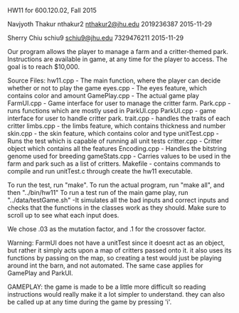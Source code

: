 HW11 for 600.120.02, Fall 2015

Navjyoth Thakur
nthakur2
nthakur2@jhu.edu
2019236387
2015-11-29

Sherry Chiu
schiu9
schiu9@jhu.edu
7329476211
2015-11-29

Our program allows the player to manage a farm and a critter-themed park. Instructions
are available in game, at any time for the player to access. The goal is to reach $10,000.

Source Files:
hw11.cpp - The main function, where the player can decide whether or not to play the game
eyes.cpp - The eyes feature, which contains color and amount
GamePlay.cpp - The actual game play
FarmUI.cpp - Game interface for user to manage the critter farm.
Park.cpp - runs functions which are mostly used in ParkUI.cpp
ParkUI.cpp - game interface for user to handle critter park.
trait.cpp - handles the traits of each critter
limbs.cpp - the limbs feature, which contains thickness and number
skin.cpp - the skin feature, which contains color and type
unitTest.cpp - Runs the test which is capable of running all unit tests
critter.cpp - Critter object which contains all the features
Encoding.cpp - Handles the bitstring genome used for breeding
gameStats.cpp - Carries values to be used in the farm and park such as a list of critters.
Makefile - contains commands to compile and run unitTest.c through create the hw11
executable.


To run the test, run "make".
To run the actual program, run "make all", and then "../bin/hw11"
To run a test run of the main game play, run "../data/testGame.sh"
  -It simulates all the bad inputs and correct inputs and checks that the
    functions in the classes work as they should. Make sure to scroll up 
    to see what each input does.

We chose .03 as the mutation factor, and .1 for the crossover factor.

Warning: FarmUI does not have a unitTest since it doesnt act as an object, but
rather it simply acts upon a map of critters passed onto it. it also uses its
functions by passing on the map, so creating a test would just be playing around
int the barn, and not automated. The same case applies for GamePlay and ParkUI.

GAMEPLAY: the game is made to be a little more difficult so reading instructions
would really make it a lot simpler to understand. they can also be called up at any time
during the game by pressing 'i'.


